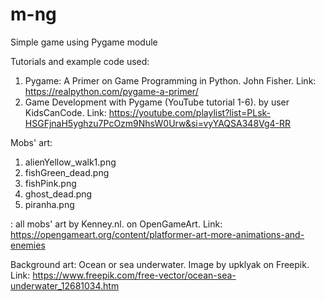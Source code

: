 # m-ng
Simple game using Pygame module

Tutorials and example code used:
1. Pygame: A Primer on Game Programming in Python. John Fisher. Link: https://realpython.com/pygame-a-primer/
2. Game Development with Pygame (YouTube tutorial 1-6). by user KidsCanCode. Link: https://youtube.com/playlist?list=PLsk-HSGFjnaH5yghzu7PcOzm9NhsW0Urw&si=vyYAQSA348Vg4-RR

Mobs' art:
1. alienYellow_walk1.png
2. fishGreen_dead.png
3. fishPink.png
4. ghost_dead.png
5. piranha.png

: all mobs' art by Kenney.nl. on OpenGameArt. Link:  https://opengameart.org/content/platformer-art-more-animations-and-enemies

Background art:
Ocean or sea underwater. Image by upklyak on Freepik. Link: https://www.freepik.com/free-vector/ocean-sea-underwater_12681034.htm
   
